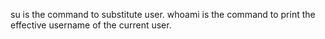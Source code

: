 su is the command to substitute user.
whoami is the command to print the effective username of the current user.
